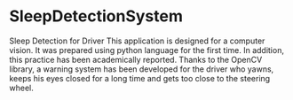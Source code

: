 # SleepDetectionSystem
 Sleep Detection for Driver
This application is designed for a computer vision. 
It was prepared using python language for the first time. 
In addition, this practice has been academically reported. 
Thanks to the OpenCV library, a warning system has been developed for the driver who yawns, keeps his eyes closed for a long time and gets too close to the steering wheel.
